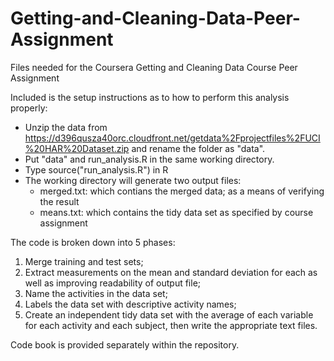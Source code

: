 Getting-and-Cleaning-Data-Peer-Assignment
=========================================

Files needed for the Coursera Getting and Cleaning Data Course Peer Assignment

Included is the setup instructions as to how to perform this analysis properly:

* Unzip the data from https://d396qusza40orc.cloudfront.net/getdata%2Fprojectfiles%2FUCI%20HAR%20Dataset.zip and rename the folder as "data".
* Put "data" and run_analysis.R in the same working directory.
* Type source("run_analysis.R") in R
* The working directory will generate two output files:
  - merged.txt: which contians the merged data; as a means of verifying the result
  - means.txt: which contains the tidy data set as specified by course assignment

The code is broken down into 5 phases:

1. Merge training and test sets;
2. Extract measurements on the mean and standard deviation for each as well as improving readability of output file;
3. Name the activities in the data set;
4. Labels the data set with descriptive activity names;
5. Create an independent tidy data set with the average of each variable for each activity and each subject, then write the appropriate text files.

Code book is provided separately within the repository.
